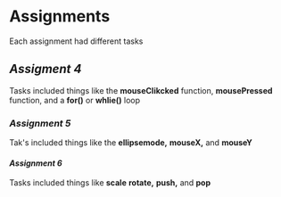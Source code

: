 # Assignments 
Each assignment had different tasks  
## _Assigment 4_
Tasks included things like the **mouseClikcked** function, 
**mousePressed** function, and a **for()** or **whlie()** loop 
### _Assignment 5_
Tak's included things like the **ellipsemode,**
**mouseX,** and **mouseY**
#### _Assignment 6_
Tasks included things like **scale** 
**rotate,** **push,** and **pop** 
